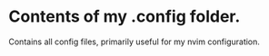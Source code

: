# Contents of my .config folder. 
Contains all config files, primarily useful for my nvim configuration.
